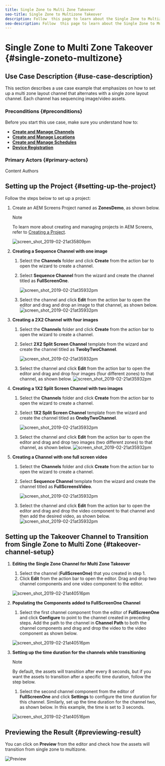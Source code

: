 ```yaml
---
title: Single Zone to Multi Zone Takeover
seo-title: Single Zone to Multizone Takeover
description: Follow  this page to learn about the Single Zone to Multizone Takeover in an AEM Screens project.  
seo-description: Follow  this page to learn about the Single Zone to Multizone Takeover in an AEM Screens project.    
---
```


# Single Zone to Multi Zone Takeover {#single-zoneto-multizone}

## Use Case Description {#use-case-description}

This section describes a use case example that emphasizes on how to set up a multi zone layout channel that alternates with a single zone layout channel. Each channel has sequencing image/video assets.

### Preconditions {#preconditions}

Before you start this use case, make sure you understand how to:

* **[Create and Manage Channels](/help/screens/managing-channels.md)**
* **[Create and Manage Locations](/help/screens/managing-locations.md)**
* **[Create and Manage Schedules](/help/screens/managing-schedules.md)**
* **[Device Registration](/help/screens/device-registration.md)**

### Primary Actors {#primary-actors}

Content Authors

## Setting up the Project {#setting-up-the-project}

Follow the steps below to set up a project:

1. Create an AEM Screens Project named as **ZonesDemo**, as shown below.

   >[!NOTE]
   >
   >To learn more about creating and managing projects in AEM Screens, refer to [Creating a Project](/help/screens/creating-a-screens-project.md).

   ![screen_shot_2019-02-21at35809pm](assets/SZtoMZ1.png)

1. **Creating a Sequence Channel with one image**

    1. Select the **Channels** folder and click **Create** from the action bar to open the wizard to create a channel.
    1. Select **Sequence Channel** from the wizard and create the channel titled as **FullScreenOne**.

       ![screen_shot_2019-02-21at35932pm](assets/SZtoMZ2.png)
    1. Select the channel and click **Edit** from the action bar to open the editor and drag and drop an image to that channel, as shown below.
        ![screen_shot_2019-02-21at35932pm](assets/SZtoMZ3.png)

1. **Creating a 2X2 Channel with four images**

    1. Select the **Channels** folder and click **Create** from the action bar to open the wizard to create a channel.

    1. Select **2X2 Split Screen Channel** template from the wizard and create the channel titled as **TwobyTwoChannel**.

       ![screen_shot_2019-02-21at35932pm](assets/SZtoMZ4.png)
    1. Select the channel and click **Edit** from the action bar to open the editor and drag and drop four images (four different zones) to that channel, as shown below.
        ![screen_shot_2019-02-21at35932pm](assets/SZtoMZ5.png)

1. **Creating a 1X2 Split Screen Channel with two images**

    1. Select the **Channels** folder and click **Create** from the action bar to open the wizard to create a channel.

    1. Select **1X2 Split Screen Channel** template from the wizard and create the channel titled as **OnebyTwoChannel**.

       ![screen_shot_2019-02-21at35932pm](assets/SZtoMZ6.png)
    1. Select the channel and click **Edit** from the action bar to open the editor and drag and drop two images (two different zones) to that channel, as shown below.
        ![screen_shot_2019-02-21at35932pm](assets/SZtoMZ7.png)

1. **Creating a Channel with one full screen video**

    1. Select the **Channels** folder and click **Create** from the action bar to open the wizard to create a channel.

    1. Select **Sequence Channel** template from the wizard and create the channel titled as **FullScreensVideo**.

       ![screen_shot_2019-02-21at35932pm](assets/SZtoMZ8.png)
    1. Select the channel and click **Edit** from the action bar to open the editor and drag and drop the video component to that channel and then add the desired video, as shown below.
        ![screen_shot_2019-02-21at35932pm](assets/SZtoMZ9.png)

## Setting up the Takeover Channel to Transition from Single Zone to Multi Zone {#takeover-channel-setup}

1. **Editing the Single Zone Channel for Multi Zone Takeover**

    1. Select the channel (**FullScreenOne)** that you created in step 1.
    1. Click **Edit** from the action bar to open the editor. Drag and drop two channel components and one video component to the editor.

   ![screen_shot_2019-02-21at40516pm](assets/SZtoMZ10.png)

1. **Populating the Components added to FullScreenOne Channel**

     1. Select the first channel component from the editor of **FullScreenOne** and click **Configure** to point to the channel created in preceding steps. Add the path to the channel in **Channel Path** to both the channel components and drag and drop the video to the video component as shown below.

   ![screen_shot_2019-02-21at40516pm](assets/SZ_MZvideo1.gif)

1. **Setting up the time duration for the channels while transitioning**

   >[!NOTE]
   >
   >By default, the assets will transition after every 8 seconds, but if you want the assets to transition after a specific time duration, follow the step below.

   1. Select the second channel component from the editor of **FullScreenOne** and click **Settings** to configure the time duration for this channel. Similarly, set up the time duration for the channel two, as shown below.
   In this example, the time is set to 3 seconds.

   ![screen_shot_2019-02-21at40516pm](assets/SZ_MZvideo2.gif)

## Previewing the Result {#previewing-result}

You can click on **Preview** from the editor and check how the assets will transition from single zone to multizone.

![Preview](assets/SZ_MZvideo3.gif)
